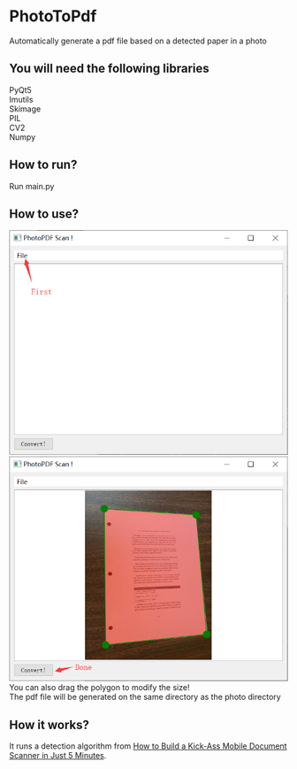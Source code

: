 # PhotoToPdf
Automatically generate a pdf file based on a detected paper in a photo  
## You will need the following libraries  
PyQt5  
Imutils  
Skimage  
PIL  
CV2  
Numpy  
## How to run?
Run main.py  
## How to use?
![Image text](https://github.com/FrostMonarch95/PhotoToPdf/blob/master/img-folder/1.png)  
![Image text](https://github.com/FrostMonarch95/PhotoToPdf/blob/master/img-folder/2.png)  
You can also drag the polygon to modify the size!  
The pdf file will be generated on the same directory as the photo directory  
## How it works?
It runs a detection algorithm from [How to Build a Kick-Ass Mobile Document Scanner in Just 5 Minutes](https://www.pyimagesearch.com/2014/09/01/build-kick-ass-mobile-document-scanner-just-5-minutes/).

